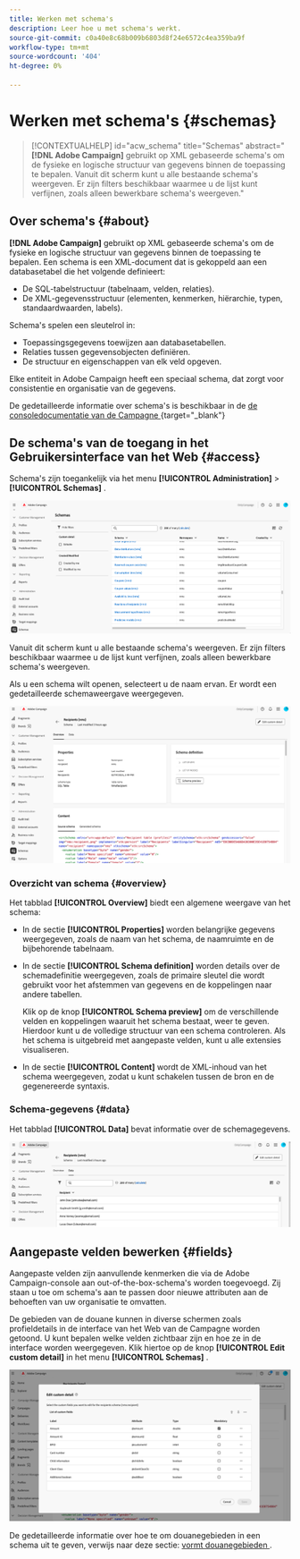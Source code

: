 ```yaml
---
title: Werken met schema's
description: Leer hoe u met schema's werkt.
source-git-commit: c0a40e8c68b009b6803d8f24e6572c4ea359ba9f
workflow-type: tm+mt
source-wordcount: '404'
ht-degree: 0%

---
```


# Werken met schema&#39;s {#schemas}

>[!CONTEXTUALHELP]
>id="acw_schema"
>title="Schemas"
>abstract="**[!DNL Adobe Campaign]** gebruikt op XML gebaseerde schema&#39;s om de fysieke en logische structuur van gegevens binnen de toepassing te bepalen. Vanuit dit scherm kunt u alle bestaande schema&#39;s weergeven. Er zijn filters beschikbaar waarmee u de lijst kunt verfijnen, zoals alleen bewerkbare schema&#39;s weergeven."

## Over schema&#39;s {#about}

**[!DNL Adobe Campaign]** gebruikt op XML gebaseerde schema&#39;s om de fysieke en logische structuur van gegevens binnen de toepassing te bepalen. Een schema is een XML-document dat is gekoppeld aan een databasetabel die het volgende definieert:

* De SQL-tabelstructuur (tabelnaam, velden, relaties).
* De XML-gegevensstructuur (elementen, kenmerken, hiërarchie, typen, standaardwaarden, labels).

Schema&#39;s spelen een sleutelrol in:

* Toepassingsgegevens toewijzen aan databasetabellen.
* Relaties tussen gegevensobjecten definiëren.
* De structuur en eigenschappen van elk veld opgeven.

Elke entiteit in Adobe Campaign heeft een speciaal schema, dat zorgt voor consistentie en organisatie van de gegevens.

De gedetailleerde informatie over schema&#39;s is beschikbaar in de [ de consoledocumentatie van de Campagne ](https://experienceleague.adobe.com/en/docs/campaign/campaign-v8/developer/shemas-forms/schemas) {target="_blank"}

## De schema&#39;s van de toegang in het Gebruikersinterface van het Web {#access}

Schema&#39;s zijn toegankelijk via het menu **[!UICONTROL Administration]** > **[!UICONTROL Schemas]** .

![](assets/schemas-list.png)

Vanuit dit scherm kunt u alle bestaande schema&#39;s weergeven. Er zijn filters beschikbaar waarmee u de lijst kunt verfijnen, zoals alleen bewerkbare schema&#39;s weergeven.

Als u een schema wilt openen, selecteert u de naam ervan. Er wordt een gedetailleerde schemaweergave weergegeven.

![](assets/schema-details.png)

### Overzicht van schema {#overview}

Het tabblad **[!UICONTROL Overview]** biedt een algemene weergave van het schema:

* In de sectie **[!UICONTROL Properties]** worden belangrijke gegevens weergegeven, zoals de naam van het schema, de naamruimte en de bijbehorende tabelnaam.

* In de sectie **[!UICONTROL Schema definition]** worden details over de schemadefinitie weergegeven, zoals de primaire sleutel die wordt gebruikt voor het afstemmen van gegevens en de koppelingen naar andere tabellen.

  Klik op de knop **[!UICONTROL Schema preview]** om de verschillende velden en koppelingen waaruit het schema bestaat, weer te geven. Hierdoor kunt u de volledige structuur van een schema controleren. Als het schema is uitgebreid met aangepaste velden, kunt u alle extensies visualiseren.

* In de sectie **[!UICONTROL Content]** wordt de XML-inhoud van het schema weergegeven, zodat u kunt schakelen tussen de bron en de gegenereerde syntaxis.

### Schema-gegevens {#data}

Het tabblad **[!UICONTROL Data]** bevat informatie over de schemagegevens.

![](assets/schemas-data.png)

## Aangepaste velden bewerken {#fields}

Aangepaste velden zijn aanvullende kenmerken die via de Adobe Campaign-console aan out-of-the-box-schema&#39;s worden toegevoegd. Zij staan u toe om schema&#39;s aan te passen door nieuwe attributen aan de behoeften van uw organisatie te omvatten.

De gebieden van de douane kunnen in diverse schermen zoals profieldetails in de interface van het Web van de Campagne worden getoond. U kunt bepalen welke velden zichtbaar zijn en hoe ze in de interface worden weergegeven. Klik hiertoe op de knop **[!UICONTROL Edit custom detail]** in het menu **[!UICONTROL Schemas]** .

![](assets/schemas-custom.png)

De gedetailleerde informatie over hoe te om douanegebieden in een schema uit te geven, verwijs naar deze sectie: [ vormt douanegebieden ](../administration/custom-fields.md).
